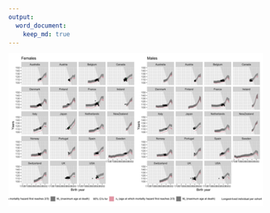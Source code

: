 ```yaml
---
output:
  word_document:
    keep_md: true
---
```






![](figure8_files/figure-docx/Fig8-1.png)<!-- -->


